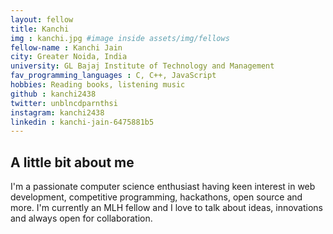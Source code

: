 ```yaml
---
layout: fellow
title: Kanchi
img : kanchi.jpg #image inside assets/img/fellows
fellow-name : Kanchi Jain
city: Greater Noida, India
university: GL Bajaj Institute of Technology and Management  
fav_programming_languages : C, C++, JavaScript
hobbies: Reading books, listening music
github : kanchi2438
twitter: unblncdparnthsi
instagram: kanchi2438
linkedin : kanchi-jain-6475881b5
---
```


## A little bit about me

I'm a passionate computer science enthusiast having keen interest in web development, competitive programming, hackathons, open source and more. I'm currently an MLH fellow and I love to talk about ideas, innovations and always open for collaboration.